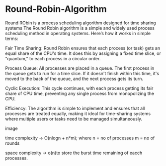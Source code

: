 # Round-Robin-Algorithm
Round RObin is a process scheduling algorithm designed for time sharing systems The Round Robin algorithm is a simple and widely used process scheduling method in operating systems. Here’s how it works in simple terms:

Fair Time Sharing: Round Robin ensures that each process (or task) gets an equal share of the CPU's time.
It does this by assigning a fixed time slice, or "quantum," to each process in a circular order.

Process Queue: All processes are placed in a queue. The first process in the queue gets to run for a time slice.
If it doesn't finish within this time, it's moved to the back of the queue, and the next process gets its turn.

Cyclic Execution: This cycle continues, with each process getting its fair share of CPU time, preventing any single process from monopolizing the CPU.

Efficiency: The algorithm is simple to implement and ensures that all processes are treated equally,
making it ideal for time-sharing systems where multiple users or tasks need to be managed simultaneously.

image

time complexity -> O(nlogn + n*m); where n = no of processes m = no of rounds

space complexity -> o(n)to store the burst time remaining of eacch processes.

